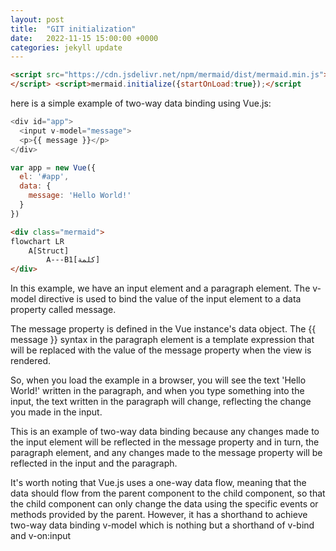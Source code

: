```yaml
---
layout: post
title:  "GIT initialization"
date:   2022-11-15 15:00:00 +0000
categories: jekyll update
---
```


```html
<script src="https://cdn.jsdelivr.net/npm/mermaid/dist/mermaid.min.js">
</script> <script>mermaid.initialize({startOnLoad:true});</script
```

here is a simple example of two-way data binding using Vue.js:
```js
<div id="app">
  <input v-model="message">
  <p>{{ message }}</p>
</div>

var app = new Vue({
  el: '#app',
  data: {
    message: 'Hello World!'
  }
})
```

```html
<div class="mermaid">
flowchart LR
    A[Struct]
        A---B1[كلمة]
</div>
```


In this example, we have an input element and a paragraph element. The v-model directive is used to bind the value of the input element to a data property called message.

The message property is defined in the Vue instance's data object. The {{ message }} syntax in the paragraph element is a template expression that will be replaced with the value of the message property when the view is rendered.

So, when you load the example in a browser, you will see the text 'Hello World!' written in the paragraph, and when you type something into the input, the text written in the paragraph will change, reflecting the change you made in the input.

This is an example of two-way data binding because any changes made to the input element will be reflected in the message property and in turn, the paragraph element, and any changes made to the message property will be reflected in the input and the paragraph.

It's worth noting that Vue.js uses a one-way data flow, meaning that the data should flow from the parent component to the child component, so that the child component can only change the data using the specific events or methods provided by the parent. However, it has a shorthand to achieve two-way data binding v-model which is nothing but a shorthand of v-bind and v-on:input

